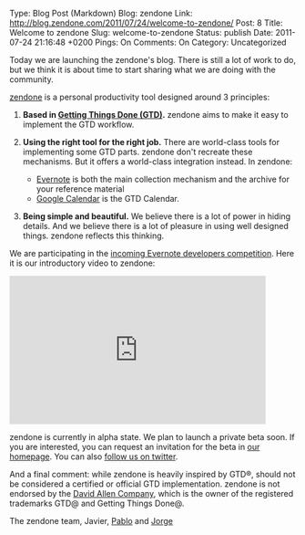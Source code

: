 Type: Blog Post (Markdown)
Blog: zendone
Link: http://blog.zendone.com/2011/07/24/welcome-to-zendone/
Post: 8
Title: Welcome to zendone
Slug: welcome-to-zendone
Status: publish
Date: 2011-07-24 21:16:48 +0200
Pings: On
Comments: On
Category: Uncategorized

Today we are launching the zendone's blog. There is still a lot of work to do, but we think it is about time to start sharing what we are doing with the community.

[zendone](http://www.zendone.com) is a personal productivity tool designed around 3 principles:

1. **Based in [Getting Things Done (GTD)](http://en.wikipedia.org/wiki/Getting_things_done).** zendone aims to make it easy to implement the GTD workflow.
2. **Using the right tool for the right job.** There are world-class tools for implementing some GTD parts. zendone don't recreate these mechanisms. But it offers a world-class integration instead. In zendone:

	- [Evernote](http://www.evernote.com/) is both the main collection mechanism and the archive for your reference material
	- [Google Calendar](https://www.google.com/calendar/) is the GTD Calendar.

3. **Being simple and beautiful.** We believe there is a lot of power in hiding details. And we believe there is a lot of pleasure in using well designed things. zendone reflects this thinking.

We are participating in the [incoming Evernote developers competition](http://www.evernote.com/about/etc/competition.php). Here it is our introductory video to zendone:

<iframe src="http://player.vimeo.com/video/26333538?title=0&amp;byline=0&amp;portrait=0&amp;color=ffffff" width="450" height="260" frameborder="0"></iframe> 

zendone is currently in alpha state. We plan to launch a private beta soon. If you are interested, you can request an invitation for the beta in [our homepage](http://www.zendone.com). You can also [follow us on twitter](http://twitter.com/#!/zendoneapp).
                                         
And a final comment: while zendone is heavily inspired by GTD®, should not be considered a certified or official GTD implementation. zendone is not endorsed by the [David Allen Company](http://www.davidco.com/), which is the owner of the registered trademarks GTD@ and Getting Things Done@. 


The zendone team, Javier, [Pablo](http://pablomanrubia.com/) and [Jorge](http://jorgemanrubia.net)
